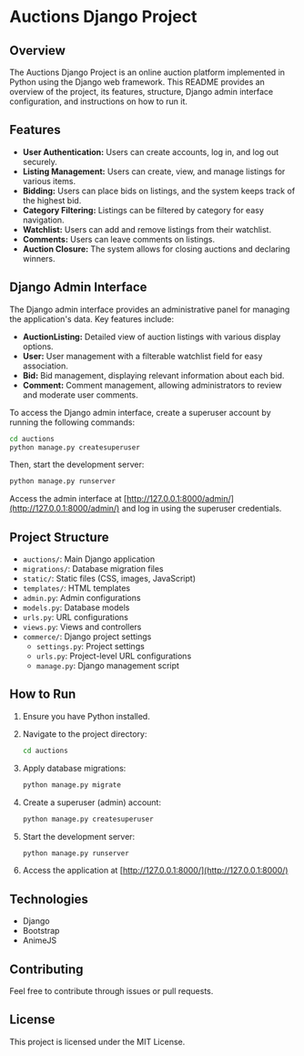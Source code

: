 # Auctions Django Project

## Overview

The Auctions Django Project is an online auction platform implemented in Python using the Django web framework. This README provides an overview of the project, its features, structure, Django admin interface configuration, and instructions on how to run it.

## Features

- **User Authentication:** Users can create accounts, log in, and log out securely.
- **Listing Management:** Users can create, view, and manage listings for various items.
- **Bidding:** Users can place bids on listings, and the system keeps track of the highest bid.
- **Category Filtering:** Listings can be filtered by category for easy navigation.
- **Watchlist:** Users can add and remove listings from their watchlist.
- **Comments:** Users can leave comments on listings.
- **Auction Closure:** The system allows for closing auctions and declaring winners.



## Django Admin Interface

The Django admin interface provides an administrative panel for managing the application's data. Key features include:

- **AuctionListing:** Detailed view of auction listings with various display options.
- **User:** User management with a filterable watchlist field for easy association.
- **Bid:** Bid management, displaying relevant information about each bid.
- **Comment:** Comment management, allowing administrators to review and moderate user comments.

To access the Django admin interface, create a superuser account by running the following commands:

```bash
cd auctions
python manage.py createsuperuser
```

Then, start the development server:

```bash
python manage.py runserver
```

Access the admin interface at [http://127.0.0.1:8000/admin/](http://127.0.0.1:8000/admin/) and log in using the superuser credentials.

## Project Structure

- `auctions/`: Main Django application
- `migrations/`: Database migration files
- `static/`: Static files (CSS, images, JavaScript)
- `templates/`: HTML templates
- `admin.py`: Admin configurations
- `models.py`: Database models
- `urls.py`: URL configurations
- `views.py`: Views and controllers
- `commerce/`: Django project settings
  - `settings.py`: Project settings
  - `urls.py`: Project-level URL configurations
  - `manage.py`: Django management script

## How to Run

1. Ensure you have Python installed.
2. Navigate to the project directory:

   ```bash
   cd auctions
   ```

3. Apply database migrations:

   ```bash
   python manage.py migrate
   ```

4. Create a superuser (admin) account:

   ```bash
   python manage.py createsuperuser
   ```

5. Start the development server:

   ```bash
   python manage.py runserver
   ```

6. Access the application at [http://127.0.0.1:8000/](http://127.0.0.1:8000/)

## Technologies

- Django
- Bootstrap
- AnimeJS

## Contributing

Feel free to contribute through issues or pull requests.

## License

This project is licensed under the MIT License.
